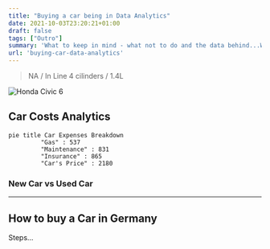 ```yaml
---
title: "Buying a car being in Data Analytics"
date: 2021-10-03T23:20:21+01:00
draft: false
tags: ["Outro"]
summary: 'What to keep in mind - what not to do and the data behind...When buying a car.'
url: 'buying-car-data-analytics'
---
```


> NA / In Line 4 cilinders / 1.4L

![Honda Civic 6](/blog_img/outro/honda-road.jpg)

## Car Costs Analytics


```mermaid
pie title Car Expenses Breakdown
         "Gas" : 537
         "Maintenance" : 831
         "Insurance" : 865
         "Car's Price" : 2180
```

### New Car vs Used Car



---

## How to buy a Car in Germany

Steps...